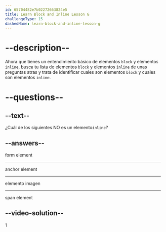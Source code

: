 ```yaml
---
id: 65704482e7b02272663824e5
title: Learn Block and Inline Lesson G
challengeType: 15
dashedName: learn-block-and-inline-lesson-g
---
```


# --description--

Ahora que tienes un entendimiento básico de elementos `block` y elementos `inline`, busca tu lista de elementos `block` y elementos `inline` de unas preguntas atras y trata de identificar cuales son elementos `block` y cuales son elementos `inline`.

# --questions--

## --text--

¿Cuál de los siguientes NO es un elemento`inline`?

## --answers--

form element

---

anchor element

---

elemento imagen

---

span element

## --video-solution--

1
